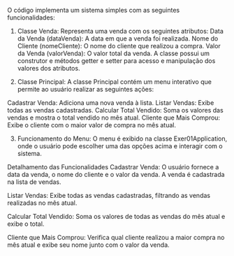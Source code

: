 
O código implementa um sistema simples com as seguintes funcionalidades:

1. Classe Venda:
Representa uma venda com os seguintes atributos:
Data da Venda (dataVenda): A data em que a venda foi realizada.
Nome do Cliente (nomeCliente): O nome do cliente que realizou a compra.
Valor da Venda (valorVenda): O valor total da venda.
A classe possui um construtor e métodos getter e setter para acesso e manipulação dos valores dos atributos.

2. Classe Principal:
A classe Principal contém um menu interativo que permite ao usuário realizar as seguintes ações:

Cadastrar Venda: Adiciona uma nova venda à lista.
Listar Vendas: Exibe todas as vendas cadastradas.
Calcular Total Vendido: Soma os valores das vendas e mostra o total vendido no mês atual.
Cliente que Mais Comprou: Exibe o cliente com o maior valor de compra no mês atual.

3. Funcionamento do Menu:
O menu é exibido na classe Exer01Application, onde o usuário pode escolher uma das opções acima e interagir com o sistema.

Detalhamento das Funcionalidades
Cadastrar Venda:
O usuário fornece a data da venda, o nome do cliente e o valor da venda.
A venda é cadastrada na lista de vendas.

Listar Vendas:
Exibe todas as vendas cadastradas, filtrando as vendas realizadas no mês atual.

Calcular Total Vendido:
Soma os valores de todas as vendas do mês atual e exibe o total.

Cliente que Mais Comprou:
Verifica qual cliente realizou a maior compra no mês atual e exibe seu nome junto com o valor da venda.
